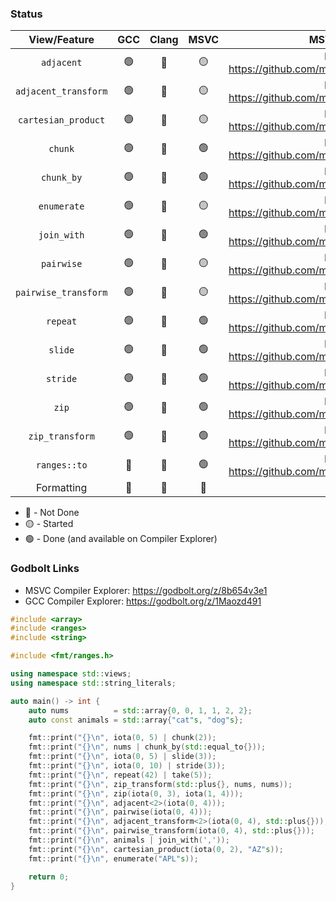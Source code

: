 ### Status

|View/Feature|GCC|Clang|MSVC|MSVC PR|
|:-:|:-:|:-:|:-:|:-:|
|`adjacent`|:green_circle:|:red_circle:|:yellow_circle:| PR: https://github.com/microsoft/STL/pull/3508 |
|`adjacent_transform`|:green_circle:|:red_circle:|:yellow_circle:| PR: https://github.com/microsoft/STL/pull/3546 |
|`cartesian_product`|:green_circle:|:red_circle:|:yellow_circle: |PR: https://github.com/microsoft/STL/pull/3561|
|`chunk`|:green_circle:|:red_circle:|:green_circle:| PR: https://github.com/microsoft/STL/pull/2685|
|`chunk_by`|:green_circle:|:red_circle:|:green_circle:| PR: https://github.com/microsoft/STL/pull/2565
|`enumerate`|:green_circle:|:red_circle:|:yellow_circle:|PR: https://github.com/microsoft/STL/pull/3472|
|`join_with`|:green_circle:|:red_circle:|:green_circle: | PR: https://github.com/microsoft/STL/pull/2619|
|`pairwise`|:green_circle:|:red_circle:|:yellow_circle: | PR: https://github.com/microsoft/STL/pull/3508 |
|`pairwise_transform`|:green_circle:|:red_circle:|:yellow_circle: | PR: https://github.com/microsoft/STL/pull/3546 |
|`repeat`|:green_circle:|:red_circle:|:green_circle: |PR: https://github.com/microsoft/STL/pull/3142|
|`slide`|:green_circle:|:red_circle:|:green_circle:| PR: https://github.com/microsoft/STL/pull/2670 |
|`stride`|:green_circle:|:red_circle:|:green_circle: | PR: https://github.com/microsoft/STL/pull/2981|
|`zip`|:green_circle:|:red_circle:|:green_circle: | PR: https://github.com/microsoft/STL/pull/3035|
|`zip_transform`|:green_circle:|:red_circle:|:green_circle:| PR: https://github.com/microsoft/STL/pull/3322 |
|`ranges::to`|:red_circle:|:red_circle:|:green_circle:| PR: https://github.com/microsoft/STL/pull/2806 |
|Formatting|:red_circle:|:red_circle:|:red_circle:|

* 🔴 - Not Done
* 🟡 - Started
* 🟢 - Done (and available on Compiler Explorer)

### Godbolt Links
* MSVC Compiler Explorer: https://godbolt.org/z/8b654v3e1
* GCC Compiler Explorer: https://godbolt.org/z/1Maozd491

```cpp
#include <array>
#include <ranges>
#include <string>

#include <fmt/ranges.h>

using namespace std::views;
using namespace std::string_literals;

auto main() -> int {
    auto nums          = std::array{0, 0, 1, 1, 2, 2};
    auto const animals = std::array{"cat"s, "dog"s};

    fmt::print("{}\n", iota(0, 5) | chunk(2));                          // [[0, 1], [2, 3], [4]]
    fmt::print("{}\n", nums | chunk_by(std::equal_to{}));               // [[0, 0], [1, 1], [2, 2]]
    fmt::print("{}\n", iota(0, 5) | slide(3));                          // [[0, 1, 2], [1, 2, 3], [2, 3, 4]]
    fmt::print("{}\n", iota(0, 10) | stride(3));                        // [0, 3, 6, 9]
    fmt::print("{}\n", repeat(42) | take(5));                           // [42, 42, 42, 42, 42]
    fmt::print("{}\n", zip_transform(std::plus{}, nums, nums));         // [0, 0, 2, 2, 4, 4]
    fmt::print("{}\n", zip(iota(0, 3), iota(1, 4)));                    // [(0, 1), (1, 2), (2, 3)]
    fmt::print("{}\n", adjacent<2>(iota(0, 4)));                        // [(0, 1), (1, 2), (2, 3)]
    fmt::print("{}\n", pairwise(iota(0, 4)));                           // [(0, 1), (1, 2), (2, 3)]
    fmt::print("{}\n", adjacent_transform<2>(iota(0, 4), std::plus{})); // [1, 3, 5]
    fmt::print("{}\n", pairwise_transform(iota(0, 4), std::plus{}));    // [1, 3, 5]
    fmt::print("{}\n", animals | join_with(','));                       // ['c', 'a', 't', ',', 'd', 'o', 'g']
    fmt::print("{}\n", cartesian_product(iota(0, 2), "AZ"s));           // [(0, 'A'), (0, 'Z'), (1, 'A'), (1, 'Z')]
    fmt::print("{}\n", enumerate("APL"s));                              // [(0, 'A'), (1, 'P'), (2, 'L')]

    return 0;
}
```
